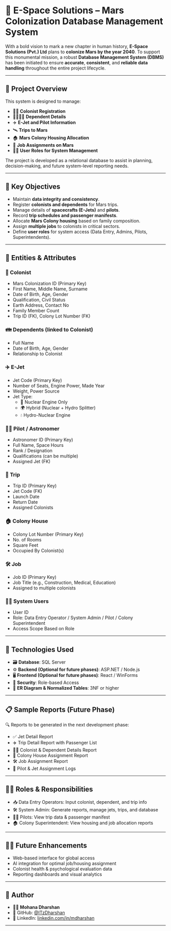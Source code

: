 # 🚀 E-Space Solutions – Mars Colonization Database Management System

With a bold vision to mark a new chapter in human history, **E-Space Solutions (Pvt.) Ltd** plans to **colonize Mars by the year 2040**. To support this monumental mission, a robust **Database Management System (DBMS)** has been initiated to ensure **accurate**, **consistent**, and **reliable data handling** throughout the entire project lifecycle.

---

## 📌 Project Overview

This system is designed to manage:

- 👨‍🚀 **Colonist Registration**  
- 👨‍👩‍👧‍👦 **Dependent Details**  
- ✈️ **E-Jet and Pilot Information**  
- 🛰️ **Trips to Mars**  
- 🏠 **Mars Colony Housing Allocation**  
- 🔧 **Job Assignments on Mars**  
- 👩‍💻 **User Roles for System Management**

The project is developed as a relational database to assist in planning, decision-making, and future system-level reporting needs.

---

## 🎯 Key Objectives

- Maintain **data integrity and consistency**.
- Register **colonists and dependents** for Mars trips.
- Manage details of **spacecrafts (E-Jets)** and **pilots**.
- Record **trip schedules and passenger manifests**.
- Allocate **Mars Colony housing** based on family composition.
- Assign **multiple jobs** to colonists in critical sectors.
- Define **user roles** for system access (Data Entry, Admins, Pilots, Superintendents).

---

## 🧾 Entities & Attributes

### 🧍 Colonist
- Mars Colonization ID (Primary Key)  
- First Name, Middle Name, Surname  
- Date of Birth, Age, Gender  
- Qualification, Civil Status  
- Earth Address, Contact No  
- Family Member Count  
- Trip ID (FK), Colony Lot Number (FK)

### 👪 Dependents (linked to Colonist)
- Full Name  
- Date of Birth, Age, Gender  
- Relationship to Colonist

### ✈️ E-Jet
- Jet Code (Primary Key)  
- Number of Seats, Engine Power, Made Year  
- Weight, Power Source  
- Jet Type:
  - 🔋 Nuclear Engine Only  
  - 🌍 Hybrid (Nuclear + Hydro Splitter)  
  - 💧 Hydro-Nuclear Engine

### 🧑‍✈️ Pilot / Astronomer
- Astronomer ID (Primary Key)  
- Full Name, Space Hours  
- Rank / Designation  
- Qualifications (can be multiple)  
- Assigned Jet (FK)

### 🌌 Trip
- Trip ID (Primary Key)  
- Jet Code (FK)  
- Launch Date  
- Return Date  
- Assigned Colonists

### 🏠 Colony House
- Colony Lot Number (Primary Key)  
- No. of Rooms  
- Square Feet  
- Occupied By Colonist(s)

### 🛠️ Job
- Job ID (Primary Key)  
- Job Title (e.g., Construction, Medical, Education)  
- Assigned to multiple colonists

### 👨‍💻 System Users
- User ID  
- Role: Data Entry Operator / System Admin / Pilot / Colony Superintendent  
- Access Scope Based on Role

---

## 🧰 Technologies Used

- 🗃️ **Database**: SQL Server  
- ⚙️ **Backend (Optional for future phases)**: ASP.NET / Node.js  
- 🖥️ **Frontend (Optional for future phases)**: React / WinForms  
- 🔐 **Security**: Role-based Access  
- 📝 **ER Diagram & Normalized Tables**: 3NF or higher  

---

## 📋 Sample Reports (Future Phase)

🔍 Reports to be generated in the next development phase:

- ✅ Jet Detail Report  
- ✈️ Trip Detail Report with Passenger List  
- 🧑‍🚀 Colonist & Dependent Details Report  
- 🏡 Colony House Assignment Report  
- 🛠️ Job Assignment Report  
- 📜 Pilot & Jet Assignment Logs

---



## 👨‍💼 Roles & Responsibilities

- 📥 Data Entry Operators: Input colonist, dependent, and trip info
- 🛠️ System Admin: Generate reports, manage jets, trips, and database
- 👨‍✈️ Pilots: View trip data & passenger manifest
- 🏠 Colony Superintendent: View housing and job allocation reports
 
---

## 🧑‍🚀 Future Enhancements

- Web-based interface for global access
- AI integration for optimal job/housing assignment
- Colonist health & psychological evaluation data
- Reporting dashboards and visual analytics

---


## 🤝 Author

- 👨‍💻 **Mohana Dharshan**
- 🐙 GitHub: [@ITzDharshan](https://github.com/ITzDharshan)
- 💼 LinkedIn: [linkedin.com/in/mdharshan](https://www.linkedin.com/in/mdharshan)

---
